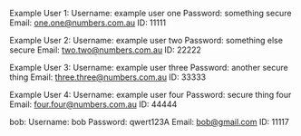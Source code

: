 Example User 1:
    Username: example user one
    Password: something secure
       Email: one.one@numbers.com.au
          ID: 11111

Example User 2:
    Username: example user two
    Password: something else secure
       Email: two.two@numbers.com.au
          ID: 22222

Example User 3:
    Username: example user three
    Password: another secure thing
       Email: three.three@numbers.com.au
          ID: 33333
          
Example User 4:
    Username: example user four
    Password: secure thing four
       Email: four.four@numbers.com.au
          ID: 44444

bob:
    Username: bob
    Password: qwert123A
       Email: bob@gmail.com
          ID: 11117